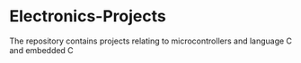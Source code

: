 # Electronics-Projects
The repository contains projects relating to microcontrollers and language C and embedded C 
